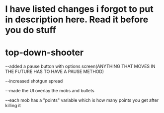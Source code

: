 # I have listed changes i forgot to put in description here. Read it before you do stuff
# top-down-shooter

--added a pause button with options screen(ANYTHING THAT MOVES IN THE FUTURE HAS TO HAVE A PAUSE METHOD)

--increased shotgun spread

--made the UI overlay the mobs and bullets

--each mob has a "points" variable which is how many points you get after killing it

